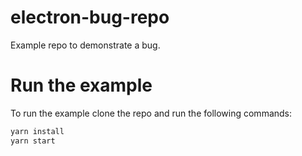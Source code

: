 # electron-bug-repo

Example repo to demonstrate a bug.

# Run the example

To run the example clone the repo and run the following commands:

```sh
yarn install
yarn start
```
